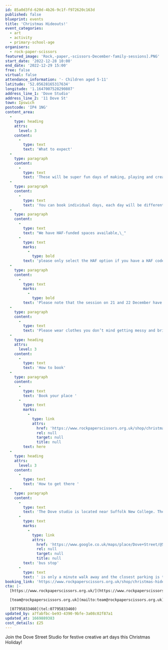 ```yaml
---
id: 85a0d3fd-620d-4b26-9c1f-f972620c163d
published: false
blueprint: events
title: 'Christmas Hideouts!'
event_categories:
  - art
  - activity
  - primary-school-age
organisers:
  - rock-paper-scissors
featured_image: 'Rock,-paper,-scissors-December-family-sessions].PNG'
start_date: '2022-12-28 10:00'
end_date: '2022-12-29 15:00'
free: false
virtual: false
attendance_information: '- Children aged 5-11'
latitude: '52.05628165317634'
longitude: '1.1647007528290807'
address_line_1: 'Dove Studio'
address_line_2: '11 Dove St'
town: Ipswich
postcode: 'IP4 1NG'
content_area:
  -
    type: heading
    attrs:
      level: 3
    content:
      -
        type: text
        text: 'What to expect'
  -
    type: paragraph
    content:
      -
        type: text
        text: 'These will be super fun days of making, playing and creating in the studio. Perfectly timed in the midst of the festive buzz to give families a break (or time to get the Christmas wrapping done!)'
  -
    type: paragraph
    content:
      -
        type: text
        text: 'You can book individual days, each day will be different so feel free to book more than one!'
  -
    type: paragraph
    content:
      -
        type: text
        text: "We have HAF-funded spaces available,\_"
      -
        type: text
        marks:
          -
            type: bold
        text: 'please only select the HAF option if you have a HAF code and put this in at checkout. These are for children whose families are in receipt of free school meals, and lunch is included.'
  -
    type: paragraph
    content:
      -
        type: text
        marks:
          -
            type: bold
        text: 'Please note that the session on 21 and 22 December have SOLD OUT.'
  -
    type: paragraph
    content:
      -
        type: text
        text: 'Please wear clothes you don’t mind getting messy and bring packed lunch and drinks. We will try to get over to Alexandra Park for some outdoor time, so bring a waterproof coat.'
  -
    type: heading
    attrs:
      level: 3
    content:
      -
        type: text
        text: 'How to book'
  -
    type: paragraph
    content:
      -
        type: text
        text: 'Book your place '
      -
        type: text
        marks:
          -
            type: link
            attrs:
              href: 'https://www.rockpaperscissors.org.uk/shop/christmas-hideouts'
              rel: null
              target: null
              title: null
        text: here
  -
    type: heading
    attrs:
      level: 3
    content:
      -
        type: text
        text: 'How to get there '
  -
    type: paragraph
    content:
      -
        type: text
        text: 'The Dove studio is located near Suffolk New College. The closest '
      -
        type: text
        marks:
          -
            type: link
            attrs:
              href: 'https://www.google.co.uk/maps/place/Dove+Street/@52.0564079,1.1642675,19.92z/data=!4m12!1m6!3m5!1s0x47d99f35294949e1:0x9c13a67991806071!2sRock+Paper+Scissors+Arts!8m2!3d52.0562172!4d1.1647077!3m4!1s0x47d99f804eaffb61:0x713cff901aa263c9!8m2!3d52.056492!4d1.164362'
              rel: null
              target: null
              title: null
        text: 'bus stop'
      -
        type: text
        text: ' is only a minute walk away and the closest parking is the College Car Park which is free after 18:00 on weekdays. '
booking_link: 'https://www.rockpaperscissors.org.uk/shop/christmas-hideouts'
cta: |-
  [https://www.rockpaperscissors.org.uk/](https://www.rockpaperscissors.org.uk/)

  [team@rockpaperscissors.org.uk](mailto:team@rockpaperscissors.org.uk)

  [07795833460](tel:07795833460)
updated_by: a7fabfbc-be93-4390-9bfe-3a08c02f87a1
updated_at: 1669889383
cost_details: £25
---
```

Join the Dove Street Studio for festive creative art days this Christmas Holiday!